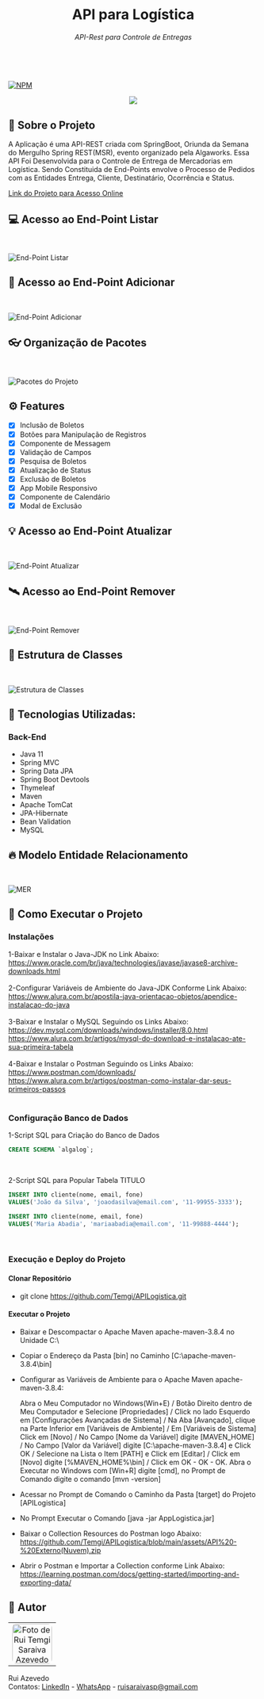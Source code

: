 <div>
    <h1 align="center">API para Logística</h1>
    <h6 align="center">API-Rest para Controle de Entregas</h6>
</div>
<br><br>

[![NPM](https://img.shields.io/npm/l/react)](https://github.com/Temgi/GestaoFornecedores/blob/main/LICENSE) 

<p align="center">
<img src="https://img.shields.io/badge/STATUS-completo-blue?style=for-the-badge">
</p>

## 🧠 Sobre o Projeto
<p>A Aplicação é uma API-REST criada com SpringBoot, Oriunda da Semana do Mergulho Spring REST(MSR), evento organizado pela Algaworks. Essa API Foi Desenvolvida para o Controle de Entrega de Mercadorias em Logística.
Sendo Constituida de End-Points envolve o Processo de Pedidos com as Entidades Entrega, Cliente, Destinatário, Ocorrência e Status.</p> 

<a href="http://app-java.ddns.net:8082/clientes" target="_blank" rel="noopener">Link do Projeto para Acesso Online</a>

## 💻 Acesso ao End-Point Listar
<br>

![End-Point Listar](https://github.com/Temgi/APILogistica/blob/main/assets/API-EndPoint1.png)

## 🎨 Acesso ao End-Point Adicionar
<br>

![End-Point Adicionar](https://github.com/Temgi/APILogistica/blob/main/assets/API-EndPoint3.png)

## 👓 Organização de Pacotes
<br>

![Pacotes do Projeto](https://github.com/Temgi/APILogistica/blob/main/assets/PacotesProjeto.png)

## ⚙️ Features

- [x] Inclusão de Boletos
- [x] Botões para Manipulação de Registros
- [x] Componente de Messagem
- [x] Validação de Campos
- [x] Pesquisa de Boletos
- [x] Atualização de Status
- [x] Exclusão de Boletos
- [x] App Mobile Responsivo
- [x] Componente de Calendário
- [x] Modal de Exclusão

## 💡 Acesso ao End-Point Atualizar
<br>

![End-Point Atualizar](https://github.com/Temgi/APILogistica/blob/main/assets/API-EndPoint4.png)

## 🛰️ Acesso ao End-Point Remover
<br>

![End-Point Remover](https://github.com/Temgi/APILogistica/blob/main/assets/API-EndPoint5.png)

## 🎯 Estrutura de Classes
<br>

![Estrutura de Classes](https://github.com/Temgi/APILogistica/blob/main/assets/EstruturaClasses.png)

## 🚀 Tecnologias Utilizadas:
### Back-End
<ul>
        <li> Java 11</li>
        <li> Spring MVC</li>
        <li> Spring Data JPA</li>
        <li>Spring Boot Devtools</li>
        <li> Thymeleaf</li>
        <li> Maven</li>
        <li> Apache TomCat</li>
        <li> JPA-Hibernate</li>
        <li>Bean Validation</li>
        <li>MySQL</li>
</ul>

## 🔥 Modelo Entidade Relacionamento
<br>

![MER](https://github.com/Temgi/APILogistica/blob/main/assets/MER.png)

## 🏁 Como Executar o Projeto

### Instalações
1-Baixar e Instalar o Java-JDK no Link Abaixo:
<br>
https://www.oracle.com/br/java/technologies/javase/javase8-archive-downloads.html
<br><br>
2-Configurar Variáveis de Ambiente do Java-JDK Conforme Link Abaixo:
<br>
https://www.alura.com.br/apostila-java-orientacao-objetos/apendice-instalacao-do-java
<br><br>
3-Baixar e Instalar o MySQL Seguindo os Links Abaixo:
<br>
https://dev.mysql.com/downloads/windows/installer/8.0.html
<br>
https://www.alura.com.br/artigos/mysql-do-download-e-instalacao-ate-sua-primeira-tabela
<br><br>
4-Baixar e Instalar o Postman Seguindo os Links Abaixo:
<br>
https://www.postman.com/downloads/
<br>
https://www.alura.com.br/artigos/postman-como-instalar-dar-seus-primeiros-passos
<br><br>

### Configuração Banco de Dados
1-Script SQL para Criação do Banco de Dados
~~~sql
CREATE SCHEMA `algalog`;
~~~
<br>

2-Script SQL para Popular Tabela TITULO
~~~sql
INSERT INTO cliente(nome, email, fone)
VALUES('João da Silva', 'joaodasilva@email.com', '11-99955-3333');

INSERT INTO cliente(nome, email, fone)
VALUES('Maria Abadia', 'mariaabadia@email.com', '11-99888-4444');

~~~
<br>

### Execução e Deploy do Projeto


#### Clonar Repositório
- git clone https://github.com/Temgi/APILogistica.git

#### Executar o Projeto
- Baixar e Descompactar o Apache Maven apache-maven-3.8.4 no Unidade C:\
- Copiar o Endereço da Pasta [bin] no Caminho [C:\apache-maven-3.8.4\bin]
- Configurar as Variáveis de Ambiente para o Apache Maven apache-maven-3.8.4:

   Abra o Meu Computador no Windows(Win+E) / Botão Direito dentro de Meu Computador e Selecione [Propriedades] / Click
   no lado Esquerdo em [Configurações Avançadas de Sistema]  / Na Aba [Avançado], clique na Parte Inferior em [Variáveis
   de Ambiente]  / Em [Variáveis de Sistema] Click em [Novo] / No Campo [Nome da Variável] digite [MAVEN_HOME] / No
   Campo [Valor da Variável] digite [C:\apache-maven-3.8.4] e Click OK / Selecione na Lista o Item [PATH] e Click em
   [Editar] / Click em [Novo] digite [%MAVEN_HOME%\bin] / Click em OK - OK - OK. Abra o Executar no Windows com [Win+R]
   digite [cmd], no Prompt de Comando digite o comando [mvn -version]

- Acessar no Prompt de Comando o Caminho da Pasta [target] do Projeto [APILogistica]
- No Prompt Executar o Comando [java -jar AppLogistica.jar]
- Baixar o Collection Resources do Postman logo Abaixo:<br>
  https://github.com/Temgi/APILogistica/blob/main/assets/API%20-%20Externo(Nuvem).zip
- Abrir o Postman e Importar a Collection conforme Link Abaixo:<br>
  https://learning.postman.com/docs/getting-started/importing-and-exporting-data/


## 📝 **Autor**

<table>
<tr>
<td align="center"><a href="https://github.com/Temgi"><img style="border-radius: 10%;" src="https://avatars.githubusercontent.com/u/8334174?v=4" width="80px;" alt="Foto de Rui Temgi Saraiva Azevedo no GitHub"/></a><br /></td>
</tr>
</table>

Rui Azevedo
<br>
Contatos:  <a href="https://www.linkedin.com/in/devruiazevedo/">LinkedIn</a> - <a href="https://wa.me/5511971973505?text=Olá.%20Estou%20Entrando%20em%20Contato%20a%20partir%20do%20Portfólio%20no%20GitHub.">WhatsApp</a> - <a href="#"> ruisaraivasp@gmail.com</a>


